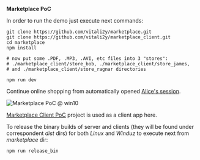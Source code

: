 **Marketplace PoC**

In order to run the demo just execute next commands:

```
git clone https://github.com/vitali2y/marketplace.git
git clone https://github.com/vitali2y/marketplace_client.git
cd marketplace
npm install

# now put some .PDF, .MP3, .AVI, etc files into 3 "stores":
# ./marketplace_client/store_bob, ./marketplace_client/store_james,
# and ./marketplace_client/store_ragnar directories

npm run dev
```

Continue online shopping from automatically opened [Alice's session](http://127.0.0.1:3000/?64489c85dc2fe0787b85cd87214b3810#).

![Marketplace PoC @ win10](https://rawgit.com/vitali2y/marketplace/master/docs/marketplace_demo_win10.png)

[Marketplace Client PoC](https://github.com/vitali2y/marketplace_client) project is used as a client app here.

To release the binary builds of server and clients (they will be found under correspondent _dist_ dirs) for both _Linux_ and _Winduz_ to execute next from _marketplace_ dir:

`npm run release_bin`
